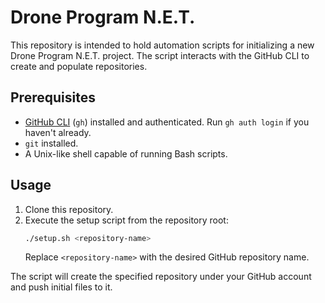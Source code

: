 # Drone Program N.E.T.

This repository is intended to hold automation scripts for initializing a new Drone Program N.E.T. project. The script interacts with the GitHub CLI to create and populate repositories.

## Prerequisites
- [GitHub CLI](https://cli.github.com/) (`gh`) installed and authenticated. Run `gh auth login` if you haven't already.
- `git` installed.
- A Unix-like shell capable of running Bash scripts.

## Usage
1. Clone this repository.
2. Execute the setup script from the repository root:
   ```bash
   ./setup.sh <repository-name>
   ```
   Replace `<repository-name>` with the desired GitHub repository name.

The script will create the specified repository under your GitHub account and push initial files to it.
